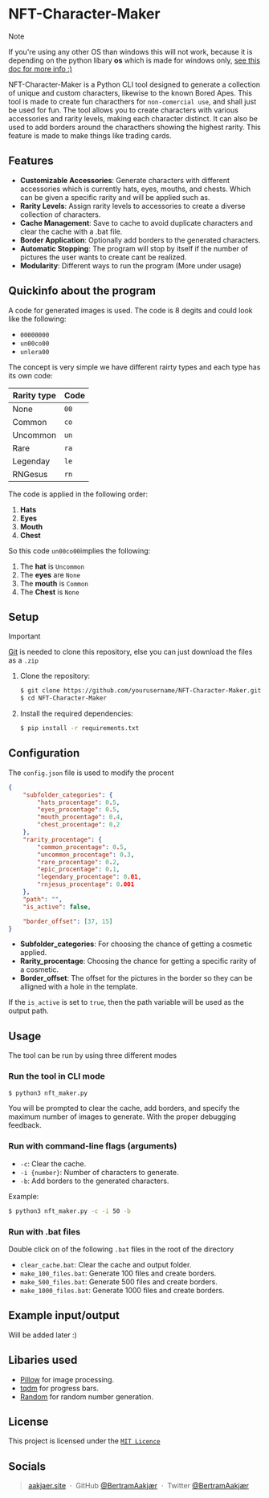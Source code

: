 # **NFT-Character-Maker**

> [!NOTE]
>  If you're using any other OS than windows this will not work, because it is depending on the python libary **os** which is made for windows only, [see this doc for more info :)](https://docs.python.org/3/library/os.html)

NFT-Character-Maker is a Python CLI tool designed to generate a collection of unique and custom characters, likewise to the known Bored Apes. This tool is made to create fun characthers for `non-comercial use`, and shall just be used for fun. The tool allows you to create characters with various accessories and rarity levels, making each character distinct. It can also be used to add borders around the characthers showing the highest rarity. This feature is made to make things like trading cards.

## Features

- **Customizable Accessories**: Generate characters with different accessories which is currently hats, eyes, mouths, and chests. Which can be given a specific rarity and will be applied such as.
- **Rarity Levels**: Assign rarity levels to accessories to create a diverse collection of characters.
- **Cache Management**: Save to cache to avoid duplicate characters and clear the cache with a .bat file.
- **Border Application**: Optionally add borders to the generated characters.
- **Automatic Stopping**: The program will stop by itself if the number of pictures the user wants to create cant be realized.
- **Modularity**: Different ways to run the program (More under usage)

## Quickinfo about the program
A code for generated images is used. The code is 8 degits and could look like the following:

- `00000000`
- `un00co00`
- `unlera00`

The concept is very simple we have different rairty types and each type has its own code:

| Rarity type     | Code          |
|---------------- |---------------|
|     None        |    `00`       |
|     Common      |     `co`      |
|     Uncommon    |      `un`     |
|     Rare        |       `ra`    |
|     Legenday    |     `le`      |
|     RNGesus     |     `rn`      |

The code is applied in the following order:

1. **Hats**
2. **Eyes**
3. **Mouth**
4. **Chest** 

So this code `un00co00`implies the following:

1. The **hat** is `Uncommon`
2. The **eyes** are `None`
3. The **mouth** is `Common`
4. The **Chest** is `None`

## Setup
> [!IMPORTANT]
> [Git](https://git-scm.com/downloads) is needed to clone this repository, else you can just download the files as a `.zip`

1. Clone the repository:
    ```bash
    $ git clone https://github.com/yourusername/NFT-Character-Maker.git
    $ cd NFT-Character-Maker
    ```

2. Install the required dependencies:
    ```bash
    $ pip install -r requirements.txt
    ```

## Configuration

The `config.json` file is used to modify the procent

```json
{
    "subfolder_categories": {
        "hats_procentage": 0.5,
        "eyes_procentage": 0.5,
        "mouth_procentage": 0.4,
        "chest_procentage": 0.2
    },
    "rarity_procentage": {
        "common_procentage": 0.5,
        "uncommon_procentage": 0.3,
        "rare_procentage": 0.2,
        "epic_procentage": 0.1,
        "legendary_procentage": 0.01,
        "rnjesus_procentage": 0.001
    },
    "path": "",
    "is_active": false,

    "border_offset": [37, 15]
}
```
- **Subfolder_categories**: For choosing the chance of getting a cosmetic applied.
- **Rarity_procentage**: Choosing the chance for getting a specific rarity of a cosmetic.
- **Border_offset**: The offset for the pictures in the border so they can be alligned with a hole in the template.

If the `is_active` is set to `true`, then the path variable will be used as the output path.

## Usage
The tool can be run by using three different modes

### Run the tool in CLI mode

```bash
$ python3 nft_maker.py
```

You will be prompted to clear the cache, add borders, and specify the maximum number of images to generate. With the proper debugging feedback.

### Run with command-line flags (arguments)

- `-c`: Clear the cache.
- `-i {number}`: Number of characters to generate.
- `-b`: Add borders to the generated characters.

Example:

```bash
$ python3 nft_maker.py -c -i 50 -b
```

### Run with .bat files
Double click on of the following `.bat` files in the root of the directory
- `clear_cache.bat`: Clear the cache and output folder.
- `make_100_files.bat`: Generate 100 files and create borders.
- `make_500_files.bat`: Generate 500 files and create borders.
- `make_1000_files.bat`: Generate 1000 files and create borders.

## Example input/output
Will be added later :)

## Libaries used

- [Pillow](https://python-pillow.org/) for image processing.
- [tqdm](https://tqdm.github.io/) for progress bars.
- [Random](https://docs.python.org/3/library/random.html) for random number generation.


## License

This project is licensed under the [`MIT Licence`](LICENSE)



##  **Socials**
>  [aakjaer.site](https://www.aakjaer.site) &nbsp;&middot;&nbsp;
>  GitHub [@BertramAakjær](https://github.com/BertramAakjaer) &nbsp;&middot;&nbsp;
>  Twitter [@BertramAakjær](https://twitter.com/BertramAakjaer)
